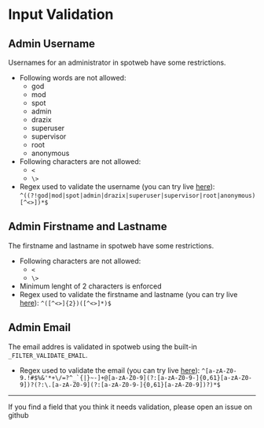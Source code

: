 # Input Validation

## Admin Username

Usernames for an administrator in spotweb have some restrictions.

- Following words are not allowed:
  - god
  - mod
  - spot
  - admin
  - drazix
  - superuser
  - supervisor
  - root
  - anonymous
- Following characters are not allowed:
  - `<`
  - `\>`
- Regex used to validate the username (you can try live [here](https://regex101.com/r/LA4Io7/1)):
  `^((?!god|mod|spot|admin|drazix|superuser|supervisor|root|anonymous)[^<>])*$`

## Admin Firstname and Lastname

The firstname and lastname in spotweb have some restrictions.

- Following characters are not allowed:
  - `<`
  - `\>`
- Minimum lenght of 2 characters is enforced
- Regex used to validate the firstname and lastname (you can try live [here](https://regex101.com/r/x2KGnU/1)):
  `^([^<>]{2})([^<>]*)$`

## Admin Email

The email addres is validated in spotweb using the built-in `_FILTER_VALIDATE_EMAIL`.

- Regex used to validate the email (you can try live [here](https://regex101.com/r/yEmCoL/1)):
  ``^[a-zA-Z0-9.!#$%&'*+\/=?^_`{|}~-]+@[a-zA-Z0-9](?:[a-zA-Z0-9-]{0,61}[a-zA-Z0-9])?(?:\.[a-zA-Z0-9](?:[a-zA-Z0-9-]{0,61}[a-zA-Z0-9])?)*$``

---

If you find a field that you think it needs validation, please open an issue on github
